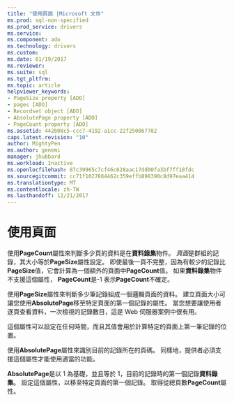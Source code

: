 ```yaml
---
title: "使用頁面 |Microsoft 文件"
ms.prod: sql-non-specified
ms.prod_service: drivers
ms.service: 
ms.component: ado
ms.technology: drivers
ms.custom: 
ms.date: 01/19/2017
ms.reviewer: 
ms.suite: sql
ms.tgt_pltfrm: 
ms.topic: article
helpviewer_keywords:
- PageSize property [ADO]
- pages [ADO]
- Recordset object [ADO]
- AbsolutePage property [ADO]
- PageCount property [ADO]
ms.assetid: 442b08c5-ccc7-4192-a1cc-22f250867782
caps.latest.revision: "10"
author: MightyPen
ms.author: genemi
manager: jhubbard
ms.workload: Inactive
ms.openlocfilehash: 87c39965c7cf46c628aac17dd00fa3bf7ff18fdc
ms.sourcegitcommit: cc71f1027884462c359effb898390c8d97eaa414
ms.translationtype: MT
ms.contentlocale: zh-TW
ms.lasthandoff: 12/21/2017
---
```

# <a name="using-pages"></a>使用頁面
使用**PageCount**屬性來判斷多少頁的資料是在**資料錄集**物件。 *頁面*是群組的記錄，其大小等於**PageSize**屬性設定。 即使最後一頁不完整，因為有較少的記錄比**PageSize**值，它會計算為一個額外的頁面中**PageCount**值。 如果**資料錄集**物件不支援這個屬性， **PageCount**是-1 表示**PageCount**不確定。  
  
 使用**PageSize**屬性來判斷多少筆記錄組成一個邏輯頁面的資料。 建立頁面大小可讓您使用**AbsolutePage**移至特定頁面的第一個記錄的屬性。 當您想要讓使用者逐頁查看資料，一次檢視的記錄數目，這是 Web 伺服器案例中很有用。  
  
 這個屬性可以設定在任何時間，而且其值會用於計算特定的頁面上第一筆記錄的位置。  
  
 使用**AbsolutePage**屬性來識別目前的記錄所在的頁碼。 同樣地，提供者必須支援這個屬性才能使用適當的功能。  
  
 **AbsolutePage**是以 1 為基礎，並且等於 1，目前的記錄時的第一個記錄**資料錄集**。 設定這個屬性，以移至特定頁面的第一個記錄。 取得從總頁數**PageCount**屬性。
